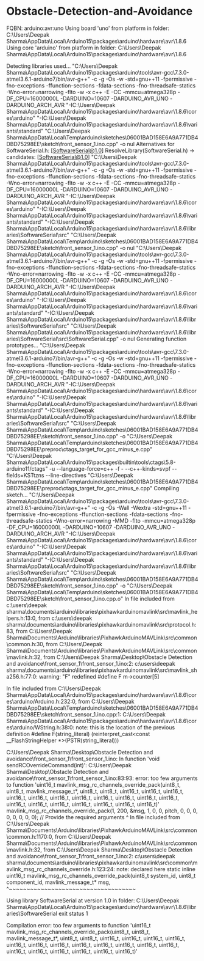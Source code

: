 # Obstacle-Detection-and-Avoidance

FQBN: arduino:avr:uno
Using board 'uno' from platform in folder: C:\Users\Deepak Sharma\AppData\Local\Arduino15\packages\arduino\hardware\avr\1.8.6
Using core 'arduino' from platform in folder: C:\Users\Deepak Sharma\AppData\Local\Arduino15\packages\arduino\hardware\avr\1.8.6

Detecting libraries used...
"C:\\Users\\Deepak Sharma\\AppData\\Local\\Arduino15\\packages\\arduino\\tools\\avr-gcc\\7.3.0-atmel3.6.1-arduino7/bin/avr-g++" -c -g -Os -w -std=gnu++11 -fpermissive -fno-exceptions -ffunction-sections -fdata-sections -fno-threadsafe-statics -Wno-error=narrowing -flto -w -x c++ -E -CC -mmcu=atmega328p -DF_CPU=16000000L -DARDUINO=10607 -DARDUINO_AVR_UNO -DARDUINO_ARCH_AVR "-IC:\\Users\\Deepak Sharma\\AppData\\Local\\Arduino15\\packages\\arduino\\hardware\\avr\\1.8.6\\cores\\arduino" "-IC:\\Users\\Deepak Sharma\\AppData\\Local\\Arduino15\\packages\\arduino\\hardware\\avr\\1.8.6\\variants\\standard" "C:\\Users\\Deepak Sharma\\AppData\\Local\\Temp\\arduino\\sketches\\06001BAD158E6A9A771DB4DBD75298EE\\sketch\\front_sensor_1.ino.cpp" -o nul
Alternatives for SoftwareSerial.h: [SoftwareSerial@1.0]
ResolveLibrary(SoftwareSerial.h)
  -> candidates: [SoftwareSerial@1.0]
"C:\\Users\\Deepak Sharma\\AppData\\Local\\Arduino15\\packages\\arduino\\tools\\avr-gcc\\7.3.0-atmel3.6.1-arduino7/bin/avr-g++" -c -g -Os -w -std=gnu++11 -fpermissive -fno-exceptions -ffunction-sections -fdata-sections -fno-threadsafe-statics -Wno-error=narrowing -flto -w -x c++ -E -CC -mmcu=atmega328p -DF_CPU=16000000L -DARDUINO=10607 -DARDUINO_AVR_UNO -DARDUINO_ARCH_AVR "-IC:\\Users\\Deepak Sharma\\AppData\\Local\\Arduino15\\packages\\arduino\\hardware\\avr\\1.8.6\\cores\\arduino" "-IC:\\Users\\Deepak Sharma\\AppData\\Local\\Arduino15\\packages\\arduino\\hardware\\avr\\1.8.6\\variants\\standard" "-IC:\\Users\\Deepak Sharma\\AppData\\Local\\Arduino15\\packages\\arduino\\hardware\\avr\\1.8.6\\libraries\\SoftwareSerial\\src" "C:\\Users\\Deepak Sharma\\AppData\\Local\\Temp\\arduino\\sketches\\06001BAD158E6A9A771DB4DBD75298EE\\sketch\\front_sensor_1.ino.cpp" -o nul
"C:\\Users\\Deepak Sharma\\AppData\\Local\\Arduino15\\packages\\arduino\\tools\\avr-gcc\\7.3.0-atmel3.6.1-arduino7/bin/avr-g++" -c -g -Os -w -std=gnu++11 -fpermissive -fno-exceptions -ffunction-sections -fdata-sections -fno-threadsafe-statics -Wno-error=narrowing -flto -w -x c++ -E -CC -mmcu=atmega328p -DF_CPU=16000000L -DARDUINO=10607 -DARDUINO_AVR_UNO -DARDUINO_ARCH_AVR "-IC:\\Users\\Deepak Sharma\\AppData\\Local\\Arduino15\\packages\\arduino\\hardware\\avr\\1.8.6\\cores\\arduino" "-IC:\\Users\\Deepak Sharma\\AppData\\Local\\Arduino15\\packages\\arduino\\hardware\\avr\\1.8.6\\variants\\standard" "-IC:\\Users\\Deepak Sharma\\AppData\\Local\\Arduino15\\packages\\arduino\\hardware\\avr\\1.8.6\\libraries\\SoftwareSerial\\src" "C:\\Users\\Deepak Sharma\\AppData\\Local\\Arduino15\\packages\\arduino\\hardware\\avr\\1.8.6\\libraries\\SoftwareSerial\\src\\SoftwareSerial.cpp" -o nul
Generating function prototypes...
"C:\\Users\\Deepak Sharma\\AppData\\Local\\Arduino15\\packages\\arduino\\tools\\avr-gcc\\7.3.0-atmel3.6.1-arduino7/bin/avr-g++" -c -g -Os -w -std=gnu++11 -fpermissive -fno-exceptions -ffunction-sections -fdata-sections -fno-threadsafe-statics -Wno-error=narrowing -flto -w -x c++ -E -CC -mmcu=atmega328p -DF_CPU=16000000L -DARDUINO=10607 -DARDUINO_AVR_UNO -DARDUINO_ARCH_AVR "-IC:\\Users\\Deepak Sharma\\AppData\\Local\\Arduino15\\packages\\arduino\\hardware\\avr\\1.8.6\\cores\\arduino" "-IC:\\Users\\Deepak Sharma\\AppData\\Local\\Arduino15\\packages\\arduino\\hardware\\avr\\1.8.6\\variants\\standard" "-IC:\\Users\\Deepak Sharma\\AppData\\Local\\Arduino15\\packages\\arduino\\hardware\\avr\\1.8.6\\libraries\\SoftwareSerial\\src" "C:\\Users\\Deepak Sharma\\AppData\\Local\\Temp\\arduino\\sketches\\06001BAD158E6A9A771DB4DBD75298EE\\sketch\\front_sensor_1.ino.cpp" -o "C:\\Users\\Deepak Sharma\\AppData\\Local\\Temp\\arduino\\sketches\\06001BAD158E6A9A771DB4DBD75298EE\\preproc\\ctags_target_for_gcc_minus_e.cpp"
"C:\\Users\\Deepak Sharma\\AppData\\Local\\Arduino15\\packages\\builtin\\tools\\ctags\\5.8-arduino11/ctags" -u --language-force=c++ -f - --c++-kinds=svpf --fields=KSTtzns --line-directives "C:\\Users\\Deepak Sharma\\AppData\\Local\\Temp\\arduino\\sketches\\06001BAD158E6A9A771DB4DBD75298EE\\preproc\\ctags_target_for_gcc_minus_e.cpp"
Compiling sketch...
"C:\\Users\\Deepak Sharma\\AppData\\Local\\Arduino15\\packages\\arduino\\tools\\avr-gcc\\7.3.0-atmel3.6.1-arduino7/bin/avr-g++" -c -g -Os -Wall -Wextra -std=gnu++11 -fpermissive -fno-exceptions -ffunction-sections -fdata-sections -fno-threadsafe-statics -Wno-error=narrowing -MMD -flto -mmcu=atmega328p -DF_CPU=16000000L -DARDUINO=10607 -DARDUINO_AVR_UNO -DARDUINO_ARCH_AVR "-IC:\\Users\\Deepak Sharma\\AppData\\Local\\Arduino15\\packages\\arduino\\hardware\\avr\\1.8.6\\cores\\arduino" "-IC:\\Users\\Deepak Sharma\\AppData\\Local\\Arduino15\\packages\\arduino\\hardware\\avr\\1.8.6\\variants\\standard" "-IC:\\Users\\Deepak Sharma\\AppData\\Local\\Arduino15\\packages\\arduino\\hardware\\avr\\1.8.6\\libraries\\SoftwareSerial\\src" "C:\\Users\\Deepak Sharma\\AppData\\Local\\Temp\\arduino\\sketches\\06001BAD158E6A9A771DB4DBD75298EE\\sketch\\front_sensor_1.ino.cpp" -o "C:\\Users\\Deepak Sharma\\AppData\\Local\\Temp\\arduino\\sketches\\06001BAD158E6A9A771DB4DBD75298EE\\sketch\\front_sensor_1.ino.cpp.o"
In file included from c:\users\deepak sharma\documents\arduino\libraries\pixhawkarduinomavlink\src\mavlink_helpers.h:13:0,
                 from c:\users\deepak sharma\documents\arduino\libraries\pixhawkarduinomavlink\src\protocol.h:83,
                 from C:\Users\Deepak Sharma\Documents\Arduino\libraries\PixhawkArduinoMAVLink\src\common\common.h:30,
                 from C:\Users\Deepak Sharma\Documents\Arduino\libraries\PixhawkArduinoMAVLink\src\common\mavlink.h:32,
                 from C:\Users\Deepak Sharma\Desktop\Obstacle Detection and avoidance\front_sensor_1\front_sensor_1.ino:2:
c:\users\deepak sharma\documents\arduino\libraries\pixhawkarduinomavlink\src\mavlink_sha256.h:77:0: warning: "F" redefined
 #define F m->counter[5]
 
In file included from C:\Users\Deepak Sharma\AppData\Local\Arduino15\packages\arduino\hardware\avr\1.8.6\cores\arduino/Arduino.h:232:0,
                 from C:\Users\Deepak Sharma\AppData\Local\Temp\arduino\sketches\06001BAD158E6A9A771DB4DBD75298EE\sketch\front_sensor_1.ino.cpp:1:
C:\Users\Deepak Sharma\AppData\Local\Arduino15\packages\arduino\hardware\avr\1.8.6\cores\arduino/WString.h:38:0: note: this is the location of the previous definition
 #define F(string_literal) (reinterpret_cast<const __FlashStringHelper *>(PSTR(string_literal)))
 
C:\Users\Deepak Sharma\Desktop\Obstacle Detection and avoidance\front_sensor_1\front_sensor_1.ino: In function 'void sendRCOverrideCommand(int)':
C:\Users\Deepak Sharma\Desktop\Obstacle Detection and avoidance\front_sensor_1\front_sensor_1.ino:83:93: error: too few arguments to function 'uint16_t mavlink_msg_rc_channels_override_pack(uint8_t, uint8_t, mavlink_message_t*, uint8_t, uint8_t, uint16_t, uint16_t, uint16_t, uint16_t, uint16_t, uint16_t, uint16_t, uint16_t, uint16_t, uint16_t, uint16_t, uint16_t, uint16_t, uint16_t, uint16_t, uint16_t, uint16_t, uint16_t)'
   mavlink_msg_rc_channels_override_pack(1, 200, &msg, 1, 0, 0, pitch, 0, 0, 0, 0, 0, 0, 0, 0); // Provide the required arguments
                                                                                             ^
In file included from C:\Users\Deepak Sharma\Documents\Arduino\libraries\PixhawkArduinoMAVLink\src\common\common.h:1170:0,
                 from C:\Users\Deepak Sharma\Documents\Arduino\libraries\PixhawkArduinoMAVLink\src\common\mavlink.h:32,
                 from C:\Users\Deepak Sharma\Desktop\Obstacle Detection and avoidance\front_sensor_1\front_sensor_1.ino:2:
c:\users\deepak sharma\documents\arduino\libraries\pixhawkarduinomavlink\src\common\mavlink_msg_rc_channels_override.h:123:24: note: declared here
 static inline uint16_t mavlink_msg_rc_channels_override_pack(uint8_t system_id, uint8_t component_id, mavlink_message_t* msg,
                        ^~~~~~~~~~~~~~~~~~~~~~~~~~~~~~~~~~~~~

Using library SoftwareSerial at version 1.0 in folder: C:\Users\Deepak Sharma\AppData\Local\Arduino15\packages\arduino\hardware\avr\1.8.6\libraries\SoftwareSerial 
exit status 1

Compilation error: too few arguments to function 'uint16_t mavlink_msg_rc_channels_override_pack(uint8_t, uint8_t, mavlink_message_t*, uint8_t, uint8_t, uint16_t, uint16_t, uint16_t, uint16_t, uint16_t, uint16_t, uint16_t, uint16_t, uint16_t, uint16_t, uint16_t, uint16_t, uint16_t, uint16_t, uint16_t, uint16_t, uint16_t, uint16_t)'
